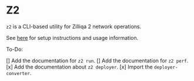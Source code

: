 # Z2

`z2` is a CLI-based utility for Zilliqa 2 network operations.

See [here](./docs/README.md) for setup instructions and usage information.  

To-Do:

[] Add the documentation for `z2 run`.
[] Add the documentation for `z2 perf`.
[x] Add the documentation about `z2 deployer`.
[x] Import the `deployer-converter`.